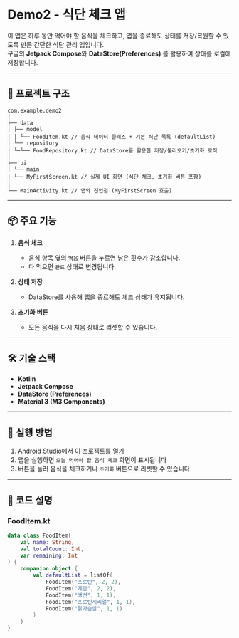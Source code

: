 # Demo2 - 식단 체크 앱

이 앱은 하루 동안 먹어야 할 음식을 체크하고, 앱을 종료해도 상태를 저장/복원할 수 있도록 만든 간단한 식단 관리 앱입니다.  
구글의 **Jetpack Compose**와 **DataStore(Preferences)** 를 활용하여 상태를 로컬에 저장합니다.

---

## 📂 프로젝트 구조

```
com.example.demo2
│
├── data
│ ├── model
│ │ └── FoodItem.kt // 음식 데이터 클래스 + 기본 식단 목록 (defaultList)
│ └── repository
│ └─└── FoodRepository.kt // DataStore를 활용한 저장/불러오기/초기화 로직
│
├── ui
│ └── main
│ └── MyFirstScreen.kt // 실제 UI 화면 (식단 체크, 초기화 버튼 포함)
│
└── MainActivity.kt // 앱의 진입점 (MyFirstScreen 호출)
```


---

## 📦 주요 기능

1. **음식 체크**
    - 음식 항목 옆의 `먹음` 버튼을 누르면 남은 횟수가 감소합니다.
    - 다 먹으면 `완료` 상태로 변경됩니다.

2. **상태 저장**
    - DataStore를 사용해 앱을 종료해도 체크 상태가 유지됩니다.

3. **초기화 버튼**
    - 모든 음식을 다시 처음 상태로 리셋할 수 있습니다.

---

## 🛠 기술 스택

- **Kotlin**
- **Jetpack Compose**
- **DataStore (Preferences)**
- **Material 3 (M3 Components)**

---

## 🚀 실행 방법

1. Android Studio에서 이 프로젝트를 열기
2. 앱을 실행하면 `오늘 먹어야 할 음식 체크` 화면이 표시됩니다
3. 버튼을 눌러 음식을 체크하거나 `초기화` 버튼으로 리셋할 수 있습니다

---

## 📖 코드 설명

### FoodItem.kt
```kotlin
data class FoodItem(
    val name: String,
    val totalCount: Int,
    var remaining: Int
) {
    companion object {
        val defaultList = listOf(
            FoodItem("프로틴", 2, 2),
            FoodItem("계란", 2, 2),
            FoodItem("생선", 1, 1),
            FoodItem("프로틴시리얼", 1, 1),
            FoodItem("닭가슴살", 1, 1)
        )
    }
}
